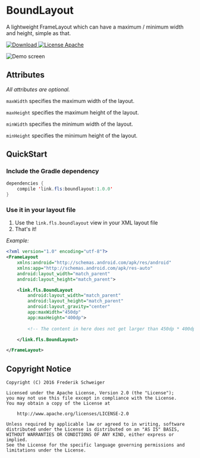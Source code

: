 # BoundLayout

A lightweight FrameLayout which can have a maximum / minimum width and height, simple as that.

[![Download](https://api.bintray.com/packages/flschweiger/maven/boundlayout/images/download.svg) ](https://bintray.com/flschweiger/maven/boundlayout/_latestVersion) 
[![License Apache](https://img.shields.io/badge/license-Apache-blue.svg)](http://www.apache.org/licenses/LICENSE-2.0)

![Demo screen](https://github.com/flschweiger/BoundLayout/blob/master/art/screen1.jpg)  

## Attributes ##

*All attributes are optional.*

`maxWidth` specifies the maximum width of the layout.

`maxHeight` specifies the maximum height of the layout.

`minWidth` specifies the minimum width of the layout.

`minHeight` specifies the minimum height of the layout.

## QuickStart ##
### Include the Gradle dependency ###

```java
dependencies {
    compile 'link.fls:boundlayout:1.0.0'
}
```

### Use it in your layout file ###
1. Use the `link.fls.boundlayout` view in your XML layout file 
2. That's it!

*Example:*

```xml
<?xml version="1.0" encoding="utf-8"?>
<FrameLayout
    xmlns:android="http://schemas.android.com/apk/res/android"
    xmlns:app="http://schemas.android.com/apk/res-auto"
    android:layout_width="match_parent"
    android:layout_height="match_parent">

    <link.fls.BoundLayout
        android:layout_width="match_parent"
        android:layout_height="match_parent"
        android:layout_gravity="center"
        app:maxWidth="450dp"
        app:maxHeight="400dp">
        
        <!-- The content in here does not get larger than 450dp * 400dp -->

    </link.fls.BoundLayout>

</FrameLayout>
```

## Copyright Notice ##
``` 
Copyright (C) 2016 Frederik Schweiger

Licensed under the Apache License, Version 2.0 (the "License");
you may not use this file except in compliance with the License.
You may obtain a copy of the License at

    http://www.apache.org/licenses/LICENSE-2.0

Unless required by applicable law or agreed to in writing, software
distributed under the License is distributed on an "AS IS" BASIS,
WITHOUT WARRANTIES OR CONDITIONS OF ANY KIND, either express or implied.
See the License for the specific language governing permissions and
limitations under the License.
 ```
